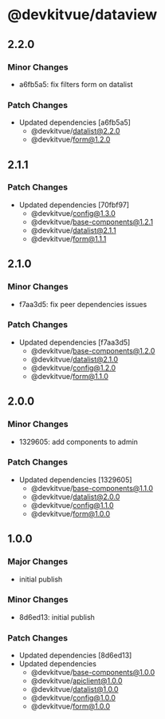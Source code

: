 # @devkitvue/dataview

## 2.2.0

### Minor Changes

- a6fb5a5: fix filters form on datalist

### Patch Changes

- Updated dependencies [a6fb5a5]
  - @devkitvue/datalist@2.2.0
  - @devkitvue/form@1.2.0

## 2.1.1

### Patch Changes

- Updated dependencies [70fbf97]
  - @devkitvue/config@1.3.0
  - @devkitvue/base-components@1.2.1
  - @devkitvue/datalist@2.1.1
  - @devkitvue/form@1.1.1

## 2.1.0

### Minor Changes

- f7aa3d5: fix peer dependencies issues

### Patch Changes

- Updated dependencies [f7aa3d5]
  - @devkitvue/base-components@1.2.0
  - @devkitvue/datalist@2.1.0
  - @devkitvue/config@1.2.0
  - @devkitvue/form@1.1.0

## 2.0.0

### Minor Changes

- 1329605: add components to admin

### Patch Changes

- Updated dependencies [1329605]
  - @devkitvue/base-components@1.1.0
  - @devkitvue/datalist@2.0.0
  - @devkitvue/config@1.1.0
  - @devkitvue/form@1.0.0

## 1.0.0

### Major Changes

- initial publish

### Minor Changes

- 8d6ed13: initial publish

### Patch Changes

- Updated dependencies [8d6ed13]
- Updated dependencies
  - @devkitvue/base-components@1.0.0
  - @devkitvue/apiclient@1.0.0
  - @devkitvue/datalist@1.0.0
  - @devkitvue/config@1.0.0
  - @devkitvue/form@1.0.0
